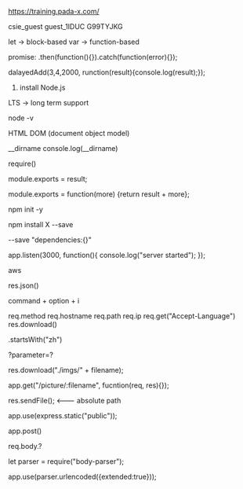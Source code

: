 https://training.pada-x.com/

csie_guest
guest_1IDUC
G99TYJKG

let -> block-based
var -> function-based

promise:
.then(function(){}).catch(function(error){});

dalayedAdd(3,4,2000, runction(result){console.log(result);});

1. install Node.js

LTS -> long term support

node -v

HTML DOM (document object model)

__dirname
console.log(__dirname)

require()

module.exports = result;


module.exports = function(more) {return result + more};

npm init -y

npm install X --save

--save
"dependencies:{}"


app.listen(3000, function(){
    console.log("server started");
    });


aws

res.json()

command + option + i

req.method
req.hostname
req.path
req.ip
req.get("Accept-Language")
res.download()

.startsWith("zh")

?parameter=?

res.download("./imgs/" + filename);

app.get("/picture/:filename", fucntion(req, res){});


res.sendFile(); <--- absolute path

app.use(express.static("public"));

app.post()

req.body.?

let parser = require("body-parser");

app.use(parser.urlencoded({extended:true}));